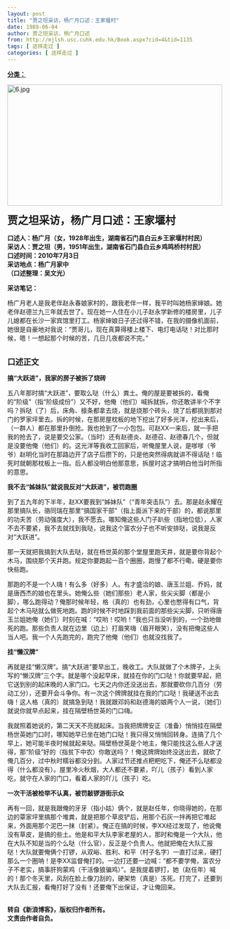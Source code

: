 ```yaml
---
layout: post
title: "贾之坦采访，杨广月口述：王家堰村"
date: 1989-06-04
author: 贾之坦采访，杨广月口述
from: http://mjlsh.usc.cuhk.edu.hk/Book.aspx?cid=4&tid=1135
tags: [ 这样走过 ]
categories: [ 这样走过 ]
---
```


<div style="margin: 15px 10px 10px 0px;">
 <div>
  <span id="ctl00_ContentPlaceHolder1_chapter1_SubjectLabel" style="font-weight:bold;text-decoration:underline;">
   分类：
  </span>
 </div>
 <p>
  <img align="top" alt="6.jpg" border="0" height="276" src="http://mjlsh.usc.cuhk.edu.hk/medias/contents/1135/6.jpg" width="490"/>
 </p>
 <p>
  <strong>
   <font size="5">
    贾之坦采访，杨广月口述：王家堰村
   </font>
  </strong>
 </p>
 <p>
  <strong>
   口述人：杨广月（女，1928年出生，湖南省石门县白云乡王家堰村村民）
   <br/>
   采访人：贾之坦（男，1951年出生，湖南省石门县白云乡鸡鸣桥村村民）
   <br/>
   口述时间：2010年7月3日
   <br/>
   采访地点：杨广月家中
   <br/>
   （口述整理：吴文光）
  </strong>
 </p>
 <p>
  <strong>
   采访笔记：
  </strong>
 </p>
 <p>
  杨广月老人是我老伴赵永春娘家村的，跟我老伴一样，我平时叫她杨家婶娘。她老伴赵德兰九三年就去世了。现在她一人住在小儿子赵永学新修的楼房里，儿子儿媳都在长沙一家宾馆里打工。杨家婶娘日子还过得不错，在我的摄像机面前，她很是自豪地对我说：“贾哥儿，现在真算得楼上楼下、电灯电话哒！对比那时候，嗯！一想起那个时候的苦，几日几夜都说不完。”
 </p>
 <p>
  <br/>
  <strong>
   <font size="4">
    口述正文
   </font>
  </strong>
 </p>
 <p>
  <strong>
   搞“大跃进”，我家的房子被拆了烧砖
  </strong>
 </p>
 <p>
  五八年那时搞“大跃进”，要取么哒（什么）粪土。俺的屋是要被拆的，看俺的“阶级”（指“阶级成份”）又不好，他俺（他们）喊拆就拆，你还敢讲半个不字吗？拆哒（了）后，床角、檩条都拿去烧，就是烧那个砖头，烧了后都挑到那对门的罗家坪里去。拆的时候，在那房屋枕板的地下挖出了好多光洋，挖出来后，（一群人）都在那里扑倒抢。我也抢到了一小包包。可赵XX一来后，就一手把我的抢去了，说是要交公家。（当时）还有赵德炎、赵德召、赵德春几个，但就是没要他俺（他们）的。这光洋等我收工回家后，听俺屋里人说，是嗲嗲（爷爷）赵明化当时在那路边开了店子后攒下的，只是他突然得病就讲不得话哒！临死时就朝那枕板上一指。后人都没明白他那意思，拆屋时这才搞明白他当时所指的意思。
 </p>
 <p>
  <strong>
   我不去“姊妹队”就说我反对“大跃进”，被罚跑圈
  </strong>
 </p>
 <p>
  到了五九年的下半年，赵XX要我到“姊妹队”（“青年突击队”）去。那是赵永耀在那里搞队长，骆同瑞在那里“搞国家干部”（指上面派下来的干部）的，都说那里的功夫苦（劳动强度大），我不愿去。哪知俺这些人门子趴些（指地位低），人家不去不要紧，我不去就找到我哒，说我这个富农分子也不听安排哒，说我是反对“大跃进”。
 </p>
 <p>
  那一天就把我搞到大队去哒，就在杨世英的那个堂屋里跑天井，就是要你背起个木马，围绕那个天井跑。规定你要跑起一百个圈圈，跑慢了都不行嘞，硬是要你快些跑。
 </p>
 <p>
  那跑的不是一个人嗨！有么多（好多）人。有才盛洽的娘、唐玉兰姐、乔妈，就是唐西杰的娘也在里头。她俺么些（她们那些）老人家，些尖尖脚（都是小脚），哪么跑得动？俺那时候年轻，格（真的）也有劲，心里也憋得有口气，背起个木马哒就么做死地跑。跑的时候不时地踩到我前面的那些尖尖脚，只听得唐玉兰姐她俺（她们）时刻在喊：“哎哟！哎哟！”我也只当没听到的，一个劲地做死的跑。那些负责人就在边里（边上）打眉笑嗨（眉开眼笑），没有把俺这些人当人吧。我一个人先跑完的，跑完了他俺（他们）也就没找我了。
 </p>
 <p>
  <strong>
   挂“懒汉牌”
  </strong>
 </p>
 <p>
  再就是挂“懒汉牌”。搞“大跃进”要早出工，晚收工。大队就做了个木牌子，上头写的“懒汉牌”三个字。就是哪个没起早床，就挂在你的门口哒！你就要早起，把它送到别的起床晚的人家门口。七天之内你还没送出去，那就要砍你几百分（劳动工分），还要开会斗争你。有一次这个牌牌就挂在我的门口哒！我硬送不出去嗨！这人格（真的）就搞急到哒！我就跟邓妈和赵德海的娘两个人一说，（她们）就说你就早点起来，挂在隔壁杨世英的门口嗨。
 </p>
 <p>
  我就照着她说的，第二天天不亮就起床。当我把牌牌安正（准备）悄悄挂在隔壁杨世英她门口时，哪知她早已坐在她门口哒！我只得又悄悄回转身。连搞了几个早上，她可能半夜时候就起来哒。隔壁杨世英是个地主，俺只能找这么些人才送得，那“阶级”好的（指贫下中农）你敢送吗？！俺这牌牌始终没送出去，就砍了俺几百分，过中秋时糯谷都没分到。人家过节还推点粑粑吃下，俺还不么哒都没得（什么都没有）。屋里冷火秋烟，大人都还不要紧，吖儿（孩子）看到人家吃，就守在人家的门口，看着人家的吖儿（孩子）吃。
 </p>
 <p>
  <strong>
   一次干活被检举不认真，被罚敲锣游街示众
  </strong>
 </p>
 <p>
  再有一回，就是我跟俺的牙牙（指小姑）俩个，就是赵任年，你晓得她的，在那边的覃家坪里搞那个堆粪，就是把那个草皮铲后，用那个石灰一拌再把它堆起来，外面用那个泥巴一抹（封紧）。俺正在搞的时候，李XX经过发现了，他说俺没有草皮，是搞的些土。他是和平大队李家老屋的人，那时和俺是一个大队，他在大队不知是当的个么哒（什么官），反正是个负责人。他就把俺在大队汇报哒！大队就要俺俩个打锣，从双峪、胜利、和平（村子名字）一直打过来，硬打那么一个圈呐！是李XX监督俺打的。一边打还要一边喊：“都不要学俺，富农分子不老实，搞事肝狗蒙鸡（干活像狼骗鸡）”。是我提着锣打，她（赵任年）喊的！那个冬天里，风刮在脸上像刀刮的，硬架势（真是）冻死。打完了，还要到大队去汇报，看俺打好了没有！还要俺下出保证，才让俺回来。
 </p>
 <p>
  <br/>
  <strong>
   转自《新浪博客》，版权归作者所有。
   <br/>
   文责由作者自负。
  </strong>
 </p>
</div>

